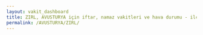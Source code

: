 ```yaml
---
layout: vakit_dashboard
title: ZIRL, AVUSTURYA için iftar, namaz vakitleri ve hava durumu - ilçe/eyalet seç
permalink: /AVUSTURYA/ZIRL/
---
```


<script type="text/javascript">
  var GLOBAL_COUNTRY = 'AVUSTURYA';
  var GLOBAL_CITY = 'ZIRL';
  var GLOBAL_STATE = '';
  var lat = 72;
  var lon = 21;
</script>
